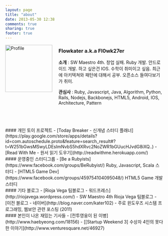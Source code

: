 ```yaml
---
layout: page
title: "about"
date: 2013-05-30 12:38
comments: true
sharing: true
footer: true
---
```


<div style="float:left;">
	<img src="http://img11.imageshack.us/img11/920/61791561.jpg" alt="Profile" style="width: 150px;"/>
</div>
<div style="padding-left:170px;">
	<h3>Flowkater a.k.a Fl0wk27er</h3>
	<p style="margin-bottom:5px;"><strong>소개</strong> : SW Maestro 4th. 창업 실패. Ruby 개발. 안드로이드 개발. 하고 싶은건 IOS. 수학이 취미이고 싶음. 최근에 아키텍쳐와 패턴에 대해서 공부. 오픈소스 들여다보기가 취미.</p>
	<p style="margin-bottom:0;"><strong>관심사</strong> : Ruby, Javascript, Java, Algorithm, Python, Rails, Nodejs, Backbonejs, HTML5, Android, IOS, Architecture, Pattern</p>
</div>
<br>
<br>
<br>
<br>
#### 개인 토이 프로젝트
- [Today Breaker - 신개념 스터디 플래너](https://play.google.com/store/apps/details?id=com.autoschedule.proto&feature=search_result#?t=W251bGwsMSwyLDEsImNvbS5hdXRvc2NoZWR1bGUucHJvdG8iXQ..)
- [Read With Me - 원서 읽기 도우기](http://readwithme.herokuapp.com/)

<br>
#### 운영중인 스터디그룹
- [Be a Rubyists](https://www.facebook.com/groups/BeRubyist/) Ruby, Javascript, Scala 스터디
- [HTML5 Game Dev](https://www.facebook.com/groups/459754104095048/) HTML5 Game 개발 스터디

<br>
#### 기타 블로그
- [Rioja Vega 팀블로그 - 워드프레스](http://riojavega.wordpress.com/) - SW Maestro 4th Rioja Vega 팀블로그 
- [이전 블로그 - 네이버](http://blog.naver.com/kater102) - 주로 윈도우즈 시스템 프로그래밍, 웹보안 관련 포스팅 (2011)

<br>
#### 본인이 나온 재밌는 기사들
- [전투영웅이 된 이병](http://www.haebyeong.com/18156)
- [[Startup Weekend 3] 수상자 4인의 못다한 이야기](http://www.venturesquare.net/46927)
